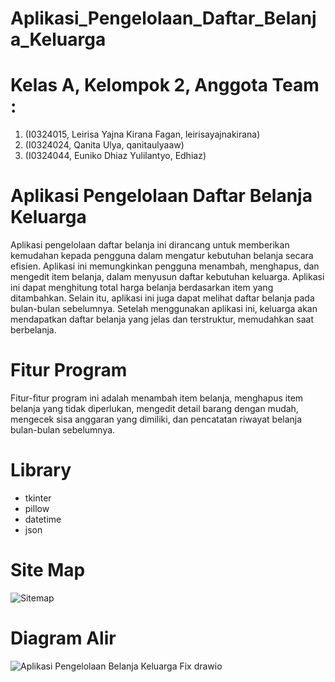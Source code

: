 # Aplikasi_Pengelolaan_Daftar_Belanja_Keluarga
# Kelas A, Kelompok 2, Anggota Team : 
1. (I0324015, Leirisa Yajna Kirana Fagan, leirisayajnakirana) 
2. (I0324024, Qanita Ulya, qanitaulyaaw) 
3. (I0324044, Euniko Dhiaz Yulilantyo, Edhiaz) 

# Aplikasi Pengelolaan Daftar Belanja Keluarga
Aplikasi pengelolaan daftar belanja ini dirancang untuk memberikan kemudahan kepada pengguna dalam mengatur kebutuhan belanja secara efisien. Aplikasi ini memungkinkan pengguna menambah, menghapus, dan mengedit item belanja, dalam menyusun daftar kebutuhan keluarga. Aplikasi ini dapat menghitung total harga belanja berdasarkan item yang ditambahkan. Selain itu, aplikasi ini juga dapat melihat daftar belanja pada bulan-bulan sebelumnya. Setelah menggunakan aplikasi ini, keluarga akan mendapatkan daftar belanja yang jelas dan terstruktur, memudahkan saat berbelanja.

# Fitur Program
Fitur-fitur program ini adalah menambah item belanja, menghapus item belanja yang tidak diperlukan, mengedit detail barang dengan mudah, mengecek sisa anggaran yang dimiliki, dan pencatatan riwayat belanja bulan-bulan sebelumnya.

# Library
- tkinter
- pillow
- datetime
- json

# Site Map
![Sitemap](https://github.com/user-attachments/assets/601964ef-e40a-4852-9db9-529f0038b696)

# Diagram Alir
![Aplikasi Pengelolaan Belanja Keluarga Fix drawio](https://github.com/user-attachments/assets/883766bf-1702-414f-9273-e05d12b0fd5d)

